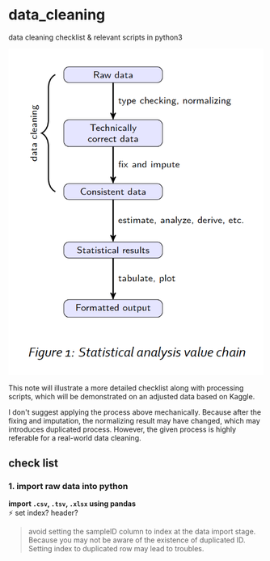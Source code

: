 # data_cleaning
data cleaning checklist &amp; relevant scripts in python3


![a general process from data cleaning with R](https://github.com/CS0000/data_cleaning/blob/main/process.png)               


This note will illustrate a more detailed checklist along with processing scripts, which will be demonstrated on an adjusted data based on Kaggle. 

I don't suggest applying the process above mechanically. Because after the fixing and imputation, the normalizing result may have changed, which may introduces duplicated process. 
However, the given process is highly referable for a real-world data cleaning. 

## check list 
### 1. import raw data into python        
**import `.csv`, `.tsv`, `.xlsx` using pandas**    
:zap: set index? header?          
> avoid setting the sampleID column to index at the data import stage. Because you may not be aware of the existence of duplicated ID. Setting index to duplicated row may lead to troubles. 
   
